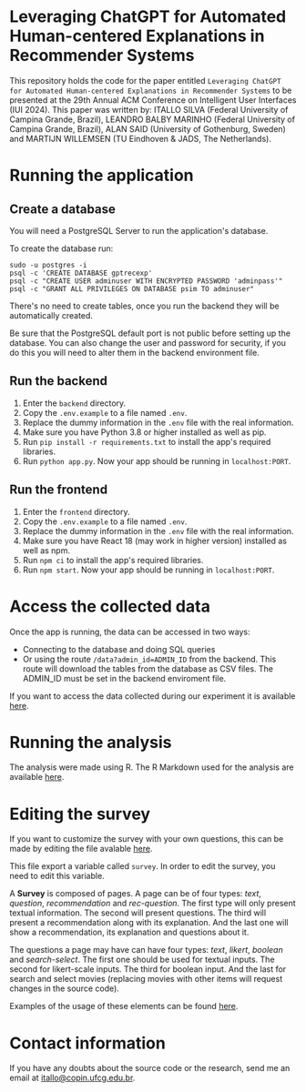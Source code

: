 # Leveraging ChatGPT for Automated Human-centered Explanations in Recommender Systems

This repository holds the code for the paper entitled `Leveraging ChatGPT for Automated Human-centered Explanations in Recommender Systems` to be presented at the 29th Annual ACM Conference on Intelligent User Interfaces (IUI 2024). This paper was written by: ITALLO SILVA (Federal University of Campina Grande, Brazil), LEANDRO BALBY MARINHO (Federal University of Campina Grande, Brazil), ALAN SAID (University of Gothenburg, Sweden) and MARTIJN WILLEMSEN (TU Eindhoven & JADS, The Netherlands).

# Running the application

## Create a database

You will need a PostgreSQL Server to run the application's database.

To create the database run:
```shell
sudo -u postgres -i
psql -c 'CREATE DATABASE gptrecexp'
psql -c "CREATE USER adminuser WITH ENCRYPTED PASSWORD 'adminpass'"
psql -c "GRANT ALL PRIVILEGES ON DATABASE psim TO adminuser"
```

There's no need to create tables, once you run the backend they will be automatically created.

Be sure that the PostgreSQL default port is not public before setting up the database. You can also change the user and password for security, if you do this you will need to alter them in the backend environment file.

## Run the backend

1. Enter the `backend` directory.
2. Copy the `.env.example` to a file named `.env`.
3. Replace the dummy information in the `.env` file with the real information.
4. Make sure you have Python 3.8 or higher installed as well as pip.
5. Run `pip install -r requirements.txt` to install the app's required libraries.
6. Run `python app.py`. Now your app should be running in `localhost:PORT`.

## Run the frontend

1. Enter the `frontend` directory.
2. Copy the `.env.example` to a file named `.env`.
3. Replace the dummy information in the `.env` file with the real information.
4. Make sure you have React 18 (may work in higher version) installed as well as npm.
5. Run `npm ci` to install the app's required libraries.
6. Run `npm start`. Now your app should be running in `localhost:PORT`.

# Access the collected data

Once the app is running, the data can be accessed in two ways:
- Connecting to the database and doing SQL queries
- Or using the route `/data?admin_id=ADMIN_ID` from the backend. This route will download the tables from the database as CSV files. The ADMIN_ID must be set in the backend enviroment file.

If you want to access the data collected during our experiment it is available [here](analysis/data).

# Running the analysis

The analysis were made using R. The R Markdown used for the analysis are available [here](analysis/).

# Editing the survey

If you want to customize the survey with your own questions, this can be made by editing the file avalable [here](frontend/src/survey_model.js).

This file export a variable called `survey`. In order to edit the survey, you need to edit this variable.

A **Survey** is composed of pages. A page can be of four types: *text*, *question*, *recommendation* and *rec-question*. The first type will only present textual information. The second will present questions. The third will present a recommendation along with its explanation. And the last one will show a recommendation, its explanation and questions about it.

The questions a page may have can have four types: *text*, *likert*, *boolean* and *search-select*. The first one should be used for textual inputs. The second for likert-scale inputs. The third for boolean input. And the last for search and select movies (replacing movies with other items will request changes in the source code).

Examples of the usage of these elements can be found [here](frontend/src/survey_model.js).

# Contact information

If you have any doubts about the source code or the research, send me an email at itallo@copin.ufcg.edu.br.